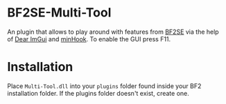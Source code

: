 # BF2SE-Multi-Tool
An plugin that allows to play around with features from [BF2SE](https://github.com/maguc00/BF2SE) via the help of [Dear ImGui](https://github.com/ocornut/imgui) and [minHook](https://github.com/TsudaKageyu/minhook).
To enable the GUI press F11.
# Installation
Place `Multi-Tool.dll` into your `plugins` folder found inside your BF2 installation folder. If the plugins folder doesn't exist, create one.
